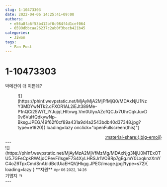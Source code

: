 ```yaml
---
slug: 1-10473303
date: 2022-04-06 14:25:41+09:00
authors:
  - e56a8fa6f53b412bf0c984f4d1cef064
  - 6599dbbcaa26237c2ab0f3becb421b45
categories:
  - Jiwon
tags:
  - Fan Post
---
```


# 1-10473303

<div class="post-container" markdown="1">
<div class="content-container md-sidebar__scrollwrap" markdown="1">

박메건이 더 이쁜데?
<figure markdown="1">
![](https://phinf.wevpstatic.net/MjAyMjA2MjFfMjQ0/MDAxNjU1NzY3MDYwNTk2.cFXOR1AL2iEJt389Me-P1nQCi25WiT_IYJujqLHItvwg.Vm0UlyxAZcfQCJx7UhrCqkJuvD0v6VuHQdkywNp-Bksg.JPEG/49f62f0cf89a431a9d4a2543bdb40d37348.jpg?type=e1920){ loading=lazy onclick="openFullscreen(this)"}
</figure>


</div>
</div>

<div style="text-align: right;" markdown="1">
<a href="https://weverse.io/fromis9/fanpost/1-10473303" style="text-align: right;">:material-share:{.big-emoji}</a>
</div>
---

<div class="comments-container md-sidebar__scrollwrap" markdown="1">
<div class="comment" markdown="1">
<div class='id-container' markdown="1">
![](https://phinf.wevpstatic.net/MjAyMzA2MjVfMzMg/MDAxNjg3NjU0MTExOTU5.7GFeCpkRW4jdCPevFi1sgeF7S4XyLHRSJr1VOBRp7gEg.mY0LxqknzXmYC4oZ6TpxCmdSnAbldBctUiaEHQVjHkgg.JPEG/image.jpg?type=s72){ loading=lazy }
**<span class="artist">지원</span>** <small>Apr 06 2022, 14:26</small><br>
</div>
<div class='comment-body' markdown="1">
기엽지 ㅋ
</div>
</div>
</div>
---
